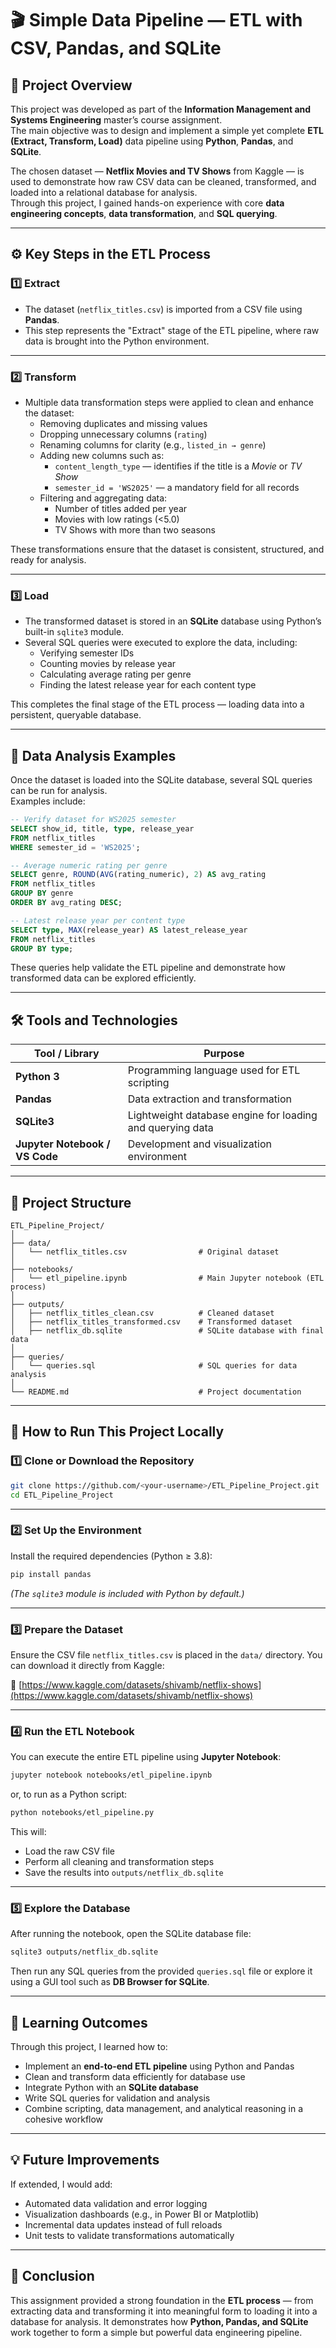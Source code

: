 # 🎬 Simple Data Pipeline — ETL with CSV, Pandas, and SQLite

## 📘 Project Overview

This project was developed as part of the **Information Management and Systems Engineering** master’s course assignment.  
The main objective was to design and implement a simple yet complete **ETL (Extract, Transform, Load)** data pipeline using **Python**, **Pandas**, and **SQLite**.

The chosen dataset — **Netflix Movies and TV Shows** from Kaggle — is used to demonstrate how raw CSV data can be cleaned, transformed, and loaded into a relational database for analysis.  
Through this project, I gained hands-on experience with core **data engineering concepts**, **data transformation**, and **SQL querying**.

---

## ⚙️ Key Steps in the ETL Process

### 1️⃣ **Extract**

* The dataset (`netflix_titles.csv`) is imported from a CSV file using **Pandas**.
* This step represents the "Extract" stage of the ETL pipeline, where raw data is brought into the Python environment.

---

### 2️⃣ **Transform**

* Multiple data transformation steps were applied to clean and enhance the dataset:
  - Removing duplicates and missing values  
  - Dropping unnecessary columns (`rating`)  
  - Renaming columns for clarity (e.g., `listed_in → genre`)  
  - Adding new columns such as:
    - `content_length_type` — identifies if the title is a *Movie* or *TV Show*  
    - `semester_id = 'WS2025'` — a mandatory field for all records  
  - Filtering and aggregating data:
    - Number of titles added per year  
    - Movies with low ratings (<5.0)  
    - TV Shows with more than two seasons  

These transformations ensure that the dataset is consistent, structured, and ready for analysis.

---

### 3️⃣ **Load**

* The transformed dataset is stored in an **SQLite** database using Python’s built-in `sqlite3` module.
* Several SQL queries were executed to explore the data, including:
  - Verifying semester IDs  
  - Counting movies by release year  
  - Calculating average rating per genre  
  - Finding the latest release year for each content type  

This completes the final stage of the ETL process — loading data into a persistent, queryable database.

---

## 🧠 Data Analysis Examples

Once the dataset is loaded into the SQLite database, several SQL queries can be run for analysis.  
Examples include:

```sql
-- Verify dataset for WS2025 semester
SELECT show_id, title, type, release_year
FROM netflix_titles
WHERE semester_id = 'WS2025';

-- Average numeric rating per genre
SELECT genre, ROUND(AVG(rating_numeric), 2) AS avg_rating
FROM netflix_titles
GROUP BY genre
ORDER BY avg_rating DESC;

-- Latest release year per content type
SELECT type, MAX(release_year) AS latest_release_year
FROM netflix_titles
GROUP BY type;
````

These queries help validate the ETL pipeline and demonstrate how transformed data can be explored efficiently.

---

## 🛠️ Tools and Technologies

| Tool / Library                 | Purpose                                                   |
| ------------------------------ | --------------------------------------------------------- |
| **Python 3**                   | Programming language used for ETL scripting               |
| **Pandas**                     | Data extraction and transformation                        |
| **SQLite3**                    | Lightweight database engine for loading and querying data |
| **Jupyter Notebook / VS Code** | Development and visualization environment                 |

---

## 📂 Project Structure

```
ETL_Pipeline_Project/
│
├── data/
│   └── netflix_titles.csv                # Original dataset
│
├── notebooks/
│   └── etl_pipeline.ipynb                # Main Jupyter notebook (ETL process)
│
├── outputs/
│   ├── netflix_titles_clean.csv          # Cleaned dataset
│   ├── netflix_titles_transformed.csv    # Transformed dataset
│   ├── netflix_db.sqlite                 # SQLite database with final data
│
├── queries/
│   └── queries.sql                       # SQL queries for data analysis
│
└── README.md                             # Project documentation
```

---

## 🚀 How to Run This Project Locally

### 1️⃣ **Clone or Download the Repository**

```bash
git clone https://github.com/<your-username>/ETL_Pipeline_Project.git
cd ETL_Pipeline_Project
```

---

### 2️⃣ **Set Up the Environment**

Install the required dependencies (Python ≥ 3.8):

```bash
pip install pandas
```

*(The `sqlite3` module is included with Python by default.)*

---

### 3️⃣ **Prepare the Dataset**

Ensure the CSV file `netflix_titles.csv` is placed in the `data/` directory.
You can download it directly from Kaggle:

🔗 [https://www.kaggle.com/datasets/shivamb/netflix-shows](https://www.kaggle.com/datasets/shivamb/netflix-shows)

---

### 4️⃣ **Run the ETL Notebook**

You can execute the entire ETL pipeline using **Jupyter Notebook**:

```bash
jupyter notebook notebooks/etl_pipeline.ipynb
```

or, to run as a Python script:

```bash
python notebooks/etl_pipeline.py
```

This will:

* Load the raw CSV file
* Perform all cleaning and transformation steps
* Save the results into `outputs/netflix_db.sqlite`

---

### 5️⃣ **Explore the Database**

After running the notebook, open the SQLite database file:

```bash
sqlite3 outputs/netflix_db.sqlite
```

Then run any SQL queries from the provided `queries.sql` file or explore it using a GUI tool such as **DB Browser for SQLite**.

---

## 🎯 Learning Outcomes

Through this project, I learned how to:

* Implement an **end-to-end ETL pipeline** using Python and Pandas
* Clean and transform data efficiently for database use
* Integrate Python with an **SQLite database**
* Write SQL queries for validation and analysis
* Combine scripting, data management, and analytical reasoning in a cohesive workflow

---

## 💡 Future Improvements

If extended, I would add:

* Automated data validation and error logging
* Visualization dashboards (e.g., in Power BI or Matplotlib)
* Incremental data updates instead of full reloads
* Unit tests to validate transformations automatically

---

## 🏁 Conclusion

This assignment provided a strong foundation in the **ETL process** — from extracting data and transforming it into meaningful form to loading it into a database for analysis.
It demonstrates how **Python, Pandas, and SQLite** work together to form a simple but powerful data engineering pipeline.

